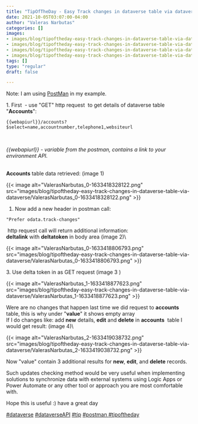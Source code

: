 ```yaml
---
title: "TipOfTheDay - Easy Track changes in dataverse table via dataverse API"
date: 2021-10-05T03:07:00-04:00
author: "Valeras Narbutas"
categories: []
images:
- images/blog/tipoftheday-easy-track-changes-in-dataverse-table-via-dataverse/ValerasNarbutas_0-1633418328122.png
- images/blog/tipoftheday-easy-track-changes-in-dataverse-table-via-dataverse/ValerasNarbutas_0-1633418806793.png
- images/blog/tipoftheday-easy-track-changes-in-dataverse-table-via-dataverse/ValerasNarbutas_1-1633418877623.png
- images/blog/tipoftheday-easy-track-changes-in-dataverse-table-via-dataverse/ValerasNarbutas_2-1633419038732.png
tags: []
type: "regular"
draft: false

---
```


Note: I am using [PostMan](https://www.postman.com/downloads/) in my
example. 

1\. First  - use \"GET\" http request  to get details of dataverse table
\"**Accounts**\": 
 

``` {.lia-code-sample .language-markup}
{{webapiurl}}/accounts?$select=name,accountnumber,telephone1,websiteurl
```
 

*{{webapiurl}} - variable from the postman, contains a link to your
environment API.*

\
**Accounts** table data retrieved: (image 1)

{{< image alt="ValerasNarbutas_0-1633418328122.png" src="images/blog/tipoftheday-easy-track-changes-in-dataverse-table-via-dataverse/ValerasNarbutas_0-1633418328122.png" >}}

1. Now add a new header in postman call:
``` {.lia-code-sample .language-markup}
"Prefer odata.track-changes"
```
 http request call will return additional information:\
**deltalink** with **deltatoken** in body area (image 2)\

{{< image alt="ValerasNarbutas_0-1633418806793.png" src="images/blog/tipoftheday-easy-track-changes-in-dataverse-table-via-dataverse/ValerasNarbutas_0-1633418806793.png" >}}

3\. Use delta token in as GET request (image 3 )

{{< image alt="ValerasNarbutas_1-1633418877623.png" src="images/blog/tipoftheday-easy-track-changes-in-dataverse-table-via-dataverse/ValerasNarbutas_1-1633418877623.png" >}}

Were are no changes that happen last time we did
request to **accounts** table, this is why under \"**value**\" it shows
empty array\
If I do changes like: add **new** details, **edit** and **delete** in
**accounts**  table I would get result: (image 4)\

{{< image alt="ValerasNarbutas_2-1633419038732.png" src="images/blog/tipoftheday-easy-track-changes-in-dataverse-table-via-dataverse/ValerasNarbutas_2-1633419038732.png" >}}

Now \"value\" contain 3 additional results for **new**, **edit**, and
**delete** records.

Such updates checking method would be very useful when implementing
solutions to synchronize data with external systems using Logic Apps or
Power Automate or any other tool or approach you are most comfortable
with.

Hope this is useful :) have a great day

[#dataverse](https://web.yammer.com/main/search/threads?search=%23dataverse)
[#dataverseAPI](https://web.yammer.com/main/search/threads?search=%23dataverseAPI)
[#tip](https://web.yammer.com/main/search/threads?search=%23tip)
[#postman ](https://web.yammer.com/main/search/threads?search=%23postman)[#tipoftheday](https://web.yammer.com/main/search/threads?search=%23postman)

